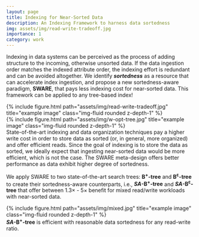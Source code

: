```yaml
---
layout: page
title: Indexing for Near-Sorted Data
description: An Indexing Framework to harness data sortedness
img: assets/img/read-write-tradeoff.jpg
importance: 1
category: work
---
```


Indexing in data systems can be perceived as the process of adding structure to the incoming, otherwise unsorted data. If the data ingestion order matches the indexed attribute order, the indexing effort is redundant and can be avoided altogether. We identify <i><b>sortedness</b></i> as a resource that can accelerate index ingestion, and propose a new sortedness-aware paradigm, <b>SWARE</b>, that pays less indexing cost for near-sorted data. This framework can be applied to any tree-based index!

<div class="row justify-content-sm-center">
    <div class="col-sm-6 mt-3 mt-md-0">
        {% include figure.html path="assets/img/read-write-tradeoff.jpg" title="example image" class="img-fluid rounded z-depth-1" %}
    </div>
    <div class="col-sm-6 mt-3 mt-md-0">
        {% include figure.html path="assets/img/w-opt-tree.jpg" title="example image" class="img-fluid rounded z-depth-1" %}
    </div>
</div>
<div class="caption">
State-of-the-art indexing and data organization techniques pay a higher
write cost in order to store data as sorted (or, in general, more organized) and offer efficient reads. Since the goal of indexing is to store the data as sorted, we ideally expect that ingesting near-sorted data would be more efficient, which is not the case. The SWARE meta-design offers better performance as data exhibit higher degree of sortedness.
</div>

We apply SWARE to two state-of-the-art search trees: <b>B<sup>+</sup>-tree</b> and <b>B<sup>&epsilon;</sup>-tree</b> to create their sortedness-aware counterparts, i.e., <b><i>SA</i>-B<sup>+</sup>-tree</b> and <b><i>SA</i>-B<sup>&epsilon;</sup>-tree</b> that offer between 1.3&times; - 5&times; benefit for mixed read/write workloads with near-sorted data.

<div class="row">
    <div class="col-sm mt-3 mt-md-0">
        {% include figure.html path="assets/img/mixed.jpg" title="example image" class="img-fluid rounded z-depth-1" %}
    </div>
</div>
<div class="caption">
     <b><i>SA</i>-B<sup>+</sup>-tree</b> is efficient with reasonable data
sortedness for any read-write ratio.
</div>
